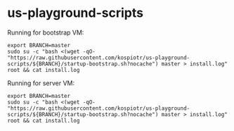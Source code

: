 # us-playground-scripts

Running for bootstrap VM:

```
export BRANCH=master
sudo su -c "bash <(wget -qO- "https://raw.githubusercontent.com/kospiotr/us-playground-scripts/${BRANCH}/startup-bootstrap.sh?nocache") master > install.log" root && cat install.log
```

Running for server VM:

```
export BRANCH=master
sudo su -c "bash <(wget -qO- "https://raw.githubusercontent.com/kospiotr/us-playground-scripts/${BRANCH}/startup-bootstrap.sh?nocache") master > install.log" root && cat install.log
```

